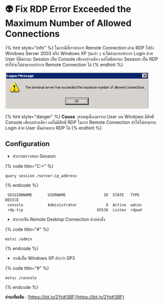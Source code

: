 # 👽 Fix RDP Error Exceeded the Maximum Number of Allowed Connections

{% hint style="info" %}
ในกรณีที่เราทำการ Remote Connection ผ่าน RDP ไปยัง Windows Server 2003 หรือ Windows XP รุ่นเก่า ๆ จะไม่สามารถทำการ Login ด้วย User ที่มีสถานะ Session เป็น Console เพียงอย่างเดียว แต่ไม่มีสถานะ Session เป็น RDP ทำให้จะไม่สามารถทำการ Remote Connection ได้
{% endhint %}

![Fix-01.PNG](<../../.gitbook/assets/fix-01 (1).png>)

{% hint style="danger" %}
**Cause** :สาเหตุเนื่องมาจาก User บน Windows มีสิทธิ์ Console เพียงอย่างเดียว แต่ไม่มีสิทธิ์ RDP ในการ Remote Connection ทำให้ไม่สามารถ Login ด้วย User นั้นผ่านทาง RDP ได้
{% endhint %}

## **Configuration**

* ทำการตรวจสอบ Session

{% code title="C:\>" %}
```
query session /server:ip_address
```
{% endcode %}

```
 SESSIONNAME       USERNAME                 ID  STATE   TYPE        DEVICE
 console           Administrator             0  Active  wdcon
 rdp-tcp                                 65536  Listen  rdpwd
```

* ทำการเปิด Remote Desktop Connection ด้วยคำสั่ง

{% code title="#" %}
```
mstsc /admin
```
{% endcode %}

* &#x20;กรณีเป็น Windows XP ต่ำกว่า SP3

{% code title="#" %}
```
mstsc /console
```
{% endcode %}

**อ่านเพิ่มเติม** : [https://bit.ly/2YoK5BF](https://bit.ly/2YoK5BF)
